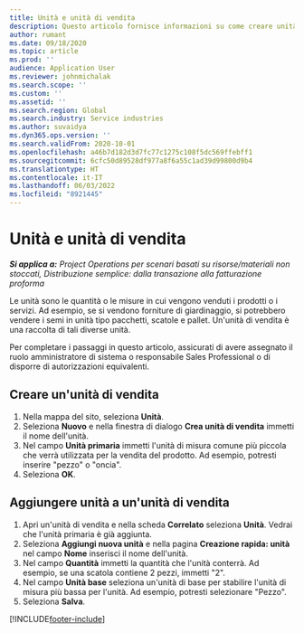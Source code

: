 ```yaml
---
title: Unità e unità di vendita
description: Questo articolo fornisce informazioni su come creare unità e gruppi di unità in Dynamics 365 Project Operations.
author: rumant
ms.date: 09/18/2020
ms.topic: article
ms.prod: ''
audience: Application User
ms.reviewer: johnmichalak
ms.search.scope: ''
ms.custom: ''
ms.assetid: ''
ms.search.region: Global
ms.search.industry: Service industries
ms.author: suvaidya
ms.dyn365.ops.version: ''
ms.search.validFrom: 2020-10-01
ms.openlocfilehash: a46b7d182d3d7fc77c1275c108f5dc569ffebff1
ms.sourcegitcommit: 6cfc50d89528df977a8f6a55c1ad39d99800d9b4
ms.translationtype: HT
ms.contentlocale: it-IT
ms.lasthandoff: 06/03/2022
ms.locfileid: "8921445"
---
```

# <a name="units-and-unit-groups"></a>Unità e unità di vendita

_**Si applica a:** Project Operations per scenari basati su risorse/materiali non stoccati, Distribuzione semplice: dalla transazione alla fatturazione proforma_

Le unità sono le quantità o le misure in cui vengono venduti i prodotti o i servizi. Ad esempio, se si vendono forniture di giardinaggio, si potrebbero vendere i semi in unità tipo pacchetti, scatole e pallet. Un'unità di vendita è una raccolta di tali diverse unità.

Per completare i passaggi in questo articolo, assicurati di avere assegnato il ruolo amministratore di sistema o responsabile Sales Professional o di disporre di autorizzazioni equivalenti.

## <a name="create-a-unit-group"></a>Creare un'unità di vendita

1. Nella mappa del sito, seleziona **Unità**.
2. Seleziona **Nuovo** e nella finestra di dialogo **Crea unità di vendita** immetti il nome dell'unità.
3. Nel campo **Unità primaria** immetti l'unità di misura comune più piccola che verrà utilizzata per la vendita del prodotto. Ad esempio, potresti inserire "pezzo" o "oncia".
4. Seleziona **OK**.

## <a name="add-units-to-a-unit-group"></a>Aggiungere unità a un'unità di vendita

1. Apri un'unità di vendita e nella scheda **Correlato** seleziona **Unità**. Vedrai che l'unità primaria è già aggiunta.
2. Seleziona **Aggiungi nuova unità** e nella pagina **Creazione rapida: unità** nel campo **Nome** inserisci il nome dell'unità.
3. Nel campo **Quantità** immetti la quantità che l'unità conterrà. Ad esempio, se una scatola contiene 2 pezzi, immetti "2". 
4. Nel campo **Unità base** seleziona un'unità di base per stabilire l'unità di misura più bassa per l'unità. Ad esempio, potresti selezionare "Pezzo".
5. Seleziona **Salva**.


[!INCLUDE[footer-include](../includes/footer-banner.md)]
